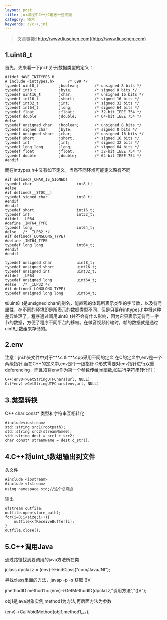 ```yaml
---
layout: post
title: jni编程中C++/C语言一些问题
category: 技术
keywords: c/c++,jni
---
```



>文章链接:[http://www.liuschen.com](http://www.liuschen.com)


## 1.uint8_t
首先，先来看一下jni.h关于j数据类型的定义：

	#ifdef HAVE_INTTYPES_H
	# include <inttypes.h>      /* C99 */
	typedef uint8_t         jboolean;       /* unsigned 8 bits */
	typedef int8_t          jbyte;          /* signed 8 bits */
	typedef uint16_t        jchar;          /* unsigned 16 bits */
	typedef int16_t         jshort;         /* signed 16 bits */
	typedef int32_t         jint;           /* signed 32 bits */
	typedef int64_t         jlong;          /* signed 64 bits */
	typedef float           jfloat;         /* 32-bit IEEE 754 */
	typedef double          jdouble;        /* 64-bit IEEE 754 */
	#else
	typedef unsigned char   jboolean;       /* unsigned 8 bits */
	typedef signed char     jbyte;          /* signed 8 bits */
	typedef unsigned short  jchar;          /* unsigned 16 bits */
	typedef short           jshort;         /* signed 16 bits */
	typedef int             jint;           /* signed 32 bits */
	typedef long long       jlong;          /* signed 64 bits */
	typedef float           jfloat;         /* 32-bit IEEE 754 */
	typedef double          jdouble;        /* 64-bit IEEE 754 */
	#endif

而在inttypes.h中又有如下定义，当然不同环境可能定义略有不同

	#if defined(_CHAR_IS_SIGNED)  
	typedef char                    int8_t;  
	#else  
	#if defined(__STDC__)  
	typedef signed char             int8_t;  
	#endif  
	#endif  
	typedef short                   int16_t;  
	typedef int                     int32_t;  
	#ifdef  _LP64  
	#define _INT64_TYPE  
	typedef long                    int64_t;  
	#else   /* _ILP32 */  
	#if defined(_LONGLONG_TYPE)  
	#define _INT64_TYPE  
	typedef long long               int64_t;  
	#endif  
	#endif  
	  
	typedef unsigned char           uint8_t;  
	typedef unsigned short          uint16_t;  
	typedef unsigned int            uint32_t;  
	#ifdef  _LP64  
	typedef unsigned long           uint64_t;  
	#else   /* _ILP32 */  
	#if defined(_LONGLONG_TYPE)  
	typedef unsigned long long      uint64_t;

如uint8_t是unsigned char的别名，能直观的体现所表示类型的字节数，以及符号属性，在不同的环境即是所表示的数据类型不同，但是只要在inttypes.h中将这种差异处理了，程序通过调用uint8_t并不会有什么影响，因为它只表示无符号一字节的数据，方便了程序不同平台的移植。在做音视频传输时，帧的数据就是通过uint8_t数组来存储的。


## 2.env
注意：jni.h头文件中对于***.c & ***.cpp采用不同的定义
在C的定义中,env是一个两级指针,而在C++的定义中,env是个一级指针
C形式需要对env指针进行双重deferencing，而且须将env作为第一个参数传给jni函数,如进行字符串转化时：

	C++:env0->GetStringUTFChars(url, NULL)
	C:(*env)->GetStringUTFChars(env,url, NULL)

## 3.类型转换

C++ char const* 类型和字符串互相转化

	#include<iostream>
	std::string src1(rootpath);
	std::string src2(streamName0);
	std::string dest = src1 + src2;
	char const* streamName = dest.c_str();

## 4.C++将uint_t数组输出到文件

头文件

	#include <iostream>
	#include <fstream>
	using namespace std;//这个必须加

输出

	ofstream outfile;
	outfile.open(store_path);
	for(i=0;i<size;i++){
    	outfile<<fReceiveBuffer[i];
	}
	outfile.close();

## 5.C++调用Java

通过路径找到要调用的java方法所在类

jclass dpclazz = (env)->FindClass("com/JavaJNI");

寻找class里面的方法，javap -p -s 获取 ()V

jmethodID method1 = (env)->GetMethodID(dpclazz,"调用方法","()V");

obj1是java对象实例,method1为方法,再后面方法为参数

(env)->CallVoidMethod(obj1,method1,。。);
